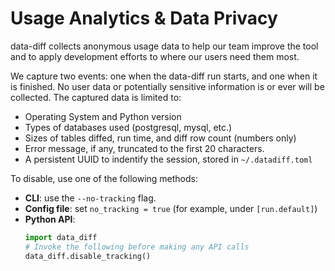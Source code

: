 # Usage Analytics & Data Privacy

data-diff collects anonymous usage data to help our team improve the tool and to apply development efforts to where our users need them most.

We capture two events: one when the data-diff run starts, and one when it is finished. No user data or potentially sensitive information is or ever will be collected. The captured data is limited to:

- Operating System and Python version
- Types of databases used (postgresql, mysql, etc.)
- Sizes of tables diffed, run time, and diff row count (numbers only)
- Error message, if any, truncated to the first 20 characters.
- A persistent UUID to indentify the session, stored in `~/.datadiff.toml`

To disable, use one of the following methods:

* **CLI**: use the `--no-tracking` flag.
* **Config file**: set `no_tracking = true` (for example, under `[run.default]`)
* **Python API**:
    ```python
    import data_diff
    # Invoke the following before making any API calls
    data_diff.disable_tracking()
    ```
